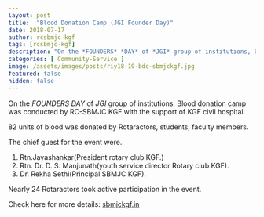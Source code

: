 ```yaml
---
layout: post
title:  "Blood Donation Camp (JGI Founder Day)"
date: 2018-07-17
author: rcsbmjc-kgf
tags: [rcsbmjc-kgf]
description: "On the *FOUNDERS* *DAY* of *JGI* group of institutions, Blood donation camp was conducted by RC-SBMJC KGF with the support of KGF civil hospital."
categories: [ Community-Service ]
image: /assets/images/posts/riy18-19-bdc-sbmjckgf.jpg
featured: false
hidden: false
---
```


On the *FOUNDERS* *DAY* of *JGI* group of institutions, Blood donation camp was conducted by RC-SBMJC KGF with the support of KGF civil hospital.

82 units of blood was donated by Rotaractors, students, faculty  members. 

The chief guest for the event were. 

1. Rtn.Jayashankar(President rotary club KGF.) 
2. Rtn. Dr. D. S. Manjunath(youth service director Rotary club KGF). 
3. Dr. Rekha Sethi(Principal SBMJC KGF). 

Nearly 24 Rotaractors took active participation in the event.

Check here for more details: <a rel="noopener noreferrer" target="_blank" href="http://sbmjckgf.in/wordpress/2018/07/07/blood-donation-camp-on-founders-day/">sbmjckgf.in</a>


